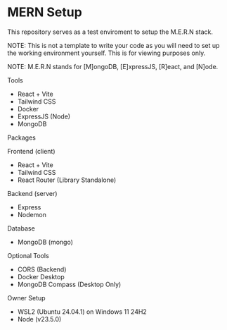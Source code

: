 # MERN Setup

This repository serves as a test enviroment to setup the M.E.R.N stack.

NOTE: This is not a template to write your code as you will need to set up the
working environment yourself. This is for viewing purposes only.

NOTE: M.E.R.N stands for [M]ongoDB, [E]xpressJS, [R]eact, and [N]ode.

Tools
- React + Vite
- Tailwind CSS
- Docker
- ExpressJS (Node)
- MongoDB

Packages

Frontend (client)
- React + Vite
- Tailwind CSS
- React Router (Library Standalone)

Backend (server)
- Express
- Nodemon

Database
- MongoDB (mongo)

Optional Tools
- CORS (Backend)
- Docker Desktop
- MongoDB Compass (Desktop Only)

Owner Setup
- WSL2 (Ubuntu 24.04.1) on Windows 11 24H2
- Node (v23.5.0)
